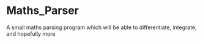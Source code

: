 # Maths_Parser
A small maths parsing program which will be able to differentiate, integrate, and hopefully more
